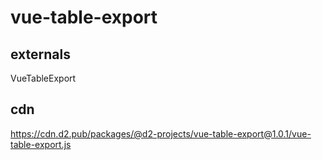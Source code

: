 # vue-table-export

## externals

VueTableExport

## cdn

https://cdn.d2.pub/packages/@d2-projects/vue-table-export@1.0.1/vue-table-export.js